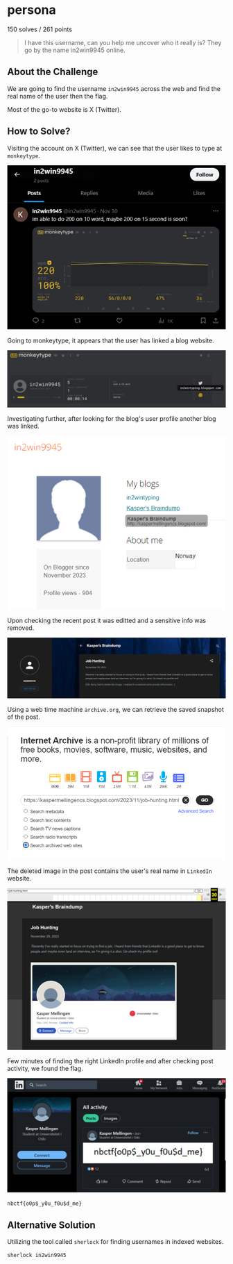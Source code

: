 # persona
150 solves / 261 points
> I have this username, can you help me uncover who it really is? They go by the name in2win9945 online.

## About the Challenge
We are going to find the username `in2win9945` across the web and find the real name of the user then the flag.

Most of the go-to website is X (Twitter).

## How to Solve?
Visiting the account on X (Twitter), we can see that the user likes to type at `monkeytype`.

![1](images/image.png)

Going to monkeytype, it appears that the user has linked a blog website.

![2](images/image2.png)

Investigating further, after looking for the blog's user profile another blog was linked.

![3](images/image3.png)

Upon checking the recent post it was editted and a sensitive info was removed.

![4](images/image4.png)

Using a web time machine `archive.org`, we can retrieve the saved snapshot of the post.

![5](images/image5.png)

The deleted image in the post contains the user's real name in `LinkedIn` website.

![6](images/image6.png)

Few minutes of finding the right LinkedIn profile and after checking post activity, we found the flag.

![7](images/image7.png)

```
nbctf{o0p$_y0u_f0u$d_me}
```

## Alternative Solution
Utilizing the tool called `sherlock` for finding usernames in indexed websites.

```sh
sherlock in2win9945
```
